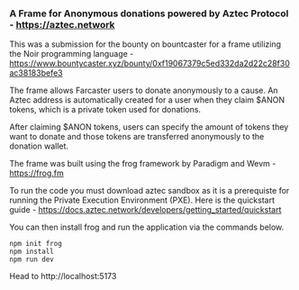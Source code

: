 ### A Frame for Anonymous donations powered by Aztec Protocol - https://aztec.network

This was a submission for the bounty on bountcaster for a frame utilizing the Noir programming language - https://www.bountycaster.xyz/bounty/0xf19067379c5ed332da2d22c28f30ac38183befe3

The frame allows Farcaster users to donate anonymously to a cause. An Aztec address is automatically created for a user when they claim $ANON tokens, which is a private token used for donations.

After claiming $ANON tokens, users can specify the amount of tokens they want to donate and those tokens are transferred anonymously to the donation wallet.

The frame was built using the frog framework by Paradigm and Wevm - https://frog.fm

To run the code you must download aztec sandbox as it is a prerequiste for running the Private Execution Environment (PXE).
Here is the quickstart guide - https://docs.aztec.network/developers/getting_started/quickstart

You can then install frog and run the application via the commands below.

```
npm init frog
npm install
npm run dev
```

Head to http://localhost:5173

